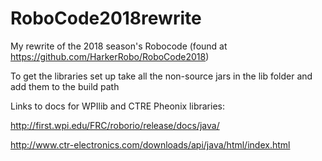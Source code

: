 # RoboCode2018rewrite

My rewrite of the 2018 season's Robocode (found at https://github.com/HarkerRobo/RoboCode2018)

To get the libraries set up take all the non-source jars in the lib folder and add them to the build path

Links to docs for WPIlib and CTRE Pheonix libraries:

http://first.wpi.edu/FRC/roborio/release/docs/java/

http://www.ctr-electronics.com/downloads/api/java/html/index.html

